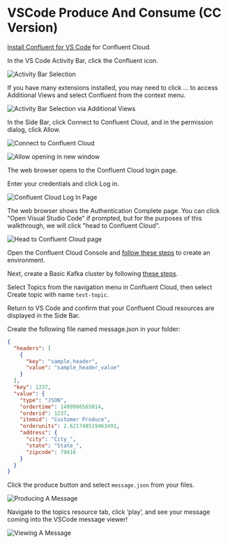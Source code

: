 # VSCode Produce And Consume (CC Version)

[Install Confluent for VS Code](https://docs.confluent.io/cloud/current/client-apps/vs-code-extension.html#cc-vscode-extension) for Confluent Cloud.

In the VS Code Activity Bar, click the Confluent icon.

![Activity Bar Selection](https://raw.githubusercontent.com/confluentinc/tutorials/master/vscode-ccloud-quickstart/img/walkthru1.png)

If you have many extensions installed, you may need to click … to access Additional Views and select Confluent from the context menu.

![Activity Bar Selection via Additional Views](https://raw.githubusercontent.com/confluentinc/tutorials/master/vscode-ccloud-quickstart/img/walkthru2.png)

In the Side Bar, click Connect to Confluent Cloud, and in the permission dialog, click Allow.

![Connect to Confluent Cloud](https://raw.githubusercontent.com/confluentinc/tutorials/master/vscode-ccloud-quickstart/img/walkthru3.png)

![Allow opening in new window](https://raw.githubusercontent.com/confluentinc/tutorials/master/vscode-ccloud-quickstart/img/walkthru4.png)

The web browser opens to the Confluent Cloud login page.

Enter your credentials and click Log in.

![Confluent Cloud Log In Page](https://raw.githubusercontent.com/confluentinc/tutorials/master/vscode-ccloud-quickstart/img/walkthru5.png)

The web browser shows the Authentication Complete page. You can click "Open Visual Studio Code" if prompted, but for the purposes of this walkthrough, we will click "head to Confluent Cloud".

![Head to Confluent Cloud page](https://raw.githubusercontent.com/confluentinc/tutorials/master/vscode-ccloud-quickstart/img/walkthru6.png)

Open the Confluent Cloud Console and [follow these steps](https://docs.confluent.io/cloud/current/get-started/index.html#section-1-create-a-cluster-and-add-a-topic) to create an environment.

Next, create a Basic Kafka cluster by following [these steps](https://docs.confluent.io/cloud/current/get-started/index.html#step-1-create-a-ak-cluster-in-ccloud).

Select Topics from the navigation menu in Confluent Cloud, then select Create topic with name `test-topic`.

Return to VS Code and confirm that your Confluent Cloud resources are displayed in the Side Bar.

Create the following file named message.json in your folder:

```json
{
  "headers": [
    {
      "key": "sample.header",
      "value": "sample_header_value"
    }
  ],
  "key": 1237,
  "value": {
    "type": "JSON",
    "ordertime": 1499986565014,
    "orderid": 1237,
    "itemid": "Customer Produce",
    "orderunits": 2.621748519463491,
    "address": {
      "city": "City_",
      "state": "State_",
      "zipcode": 79416
    }
  }
}
```

Click the produce button and select `message.json` from your files.

![Producing A Message](https://raw.githubusercontent.com/confluentinc/tutorials/master/vscode-ccloud-quickstart/img/walkthru7.png)

Navigate to the topics resource tab, click ‘play’, and see your message coming into the VSCode message viewer!

![Viewing A Message](https://raw.githubusercontent.com/confluentinc/tutorials/master/vscode-ccloud-quickstart/img/walkthru7.png)

